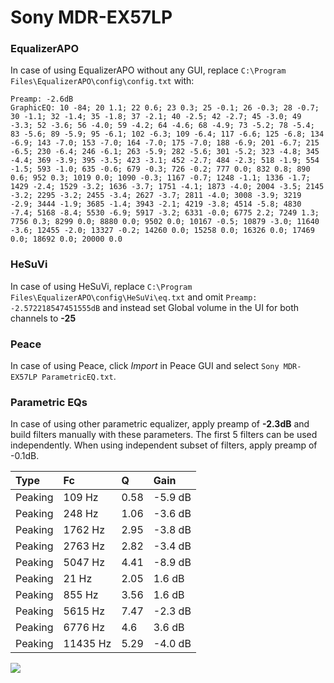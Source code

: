 # Sony MDR-EX57LP

### EqualizerAPO
In case of using EqualizerAPO without any GUI, replace `C:\Program Files\EqualizerAPO\config\config.txt`
with:
```
Preamp: -2.6dB
GraphicEQ: 10 -84; 20 1.1; 22 0.6; 23 0.3; 25 -0.1; 26 -0.3; 28 -0.7; 30 -1.1; 32 -1.4; 35 -1.8; 37 -2.1; 40 -2.5; 42 -2.7; 45 -3.0; 49 -3.3; 52 -3.6; 56 -4.0; 59 -4.2; 64 -4.6; 68 -4.9; 73 -5.2; 78 -5.4; 83 -5.6; 89 -5.9; 95 -6.1; 102 -6.3; 109 -6.4; 117 -6.6; 125 -6.8; 134 -6.9; 143 -7.0; 153 -7.0; 164 -7.0; 175 -7.0; 188 -6.9; 201 -6.7; 215 -6.5; 230 -6.4; 246 -6.1; 263 -5.9; 282 -5.6; 301 -5.2; 323 -4.8; 345 -4.4; 369 -3.9; 395 -3.5; 423 -3.1; 452 -2.7; 484 -2.3; 518 -1.9; 554 -1.5; 593 -1.0; 635 -0.6; 679 -0.3; 726 -0.2; 777 0.0; 832 0.8; 890 0.6; 952 0.3; 1019 0.0; 1090 -0.3; 1167 -0.7; 1248 -1.1; 1336 -1.7; 1429 -2.4; 1529 -3.2; 1636 -3.7; 1751 -4.1; 1873 -4.0; 2004 -3.5; 2145 -3.2; 2295 -3.2; 2455 -3.4; 2627 -3.7; 2811 -4.0; 3008 -3.9; 3219 -2.9; 3444 -1.9; 3685 -1.4; 3943 -2.1; 4219 -3.8; 4514 -5.8; 4830 -7.4; 5168 -8.4; 5530 -6.9; 5917 -3.2; 6331 -0.0; 6775 2.2; 7249 1.3; 7756 0.3; 8299 0.0; 8880 0.0; 9502 0.0; 10167 -0.5; 10879 -3.0; 11640 -3.6; 12455 -2.0; 13327 -0.2; 14260 0.0; 15258 0.0; 16326 0.0; 17469 0.0; 18692 0.0; 20000 0.0
```

### HeSuVi
In case of using HeSuVi, replace `C:\Program Files\EqualizerAPO\config\HeSuVi\eq.txt` and omit `Preamp:
-2.572218547451555dB` and instead set Global volume in the UI for both channels to **-25**

### Peace
In case of using Peace, click *Import* in Peace GUI and select `Sony MDR-EX57LP ParametricEQ.txt`.

### Parametric EQs
In case of using other parametric equalizer, apply preamp of **-2.3dB** and build filters manually
with these parameters. The first 5 filters can be used independently.
When using independent subset of filters, apply preamp of -0.1dB.

| Type    | Fc       |    Q | Gain    |
|:--------|:---------|:-----|:--------|
| Peaking | 109 Hz   | 0.58 | -5.9 dB |
| Peaking | 248 Hz   | 1.06 | -3.6 dB |
| Peaking | 1762 Hz  | 2.95 | -3.8 dB |
| Peaking | 2763 Hz  | 2.82 | -3.4 dB |
| Peaking | 5047 Hz  | 4.41 | -8.9 dB |
| Peaking | 21 Hz    | 2.05 | 1.6 dB  |
| Peaking | 855 Hz   | 3.56 | 1.6 dB  |
| Peaking | 5615 Hz  | 7.47 | -2.3 dB |
| Peaking | 6776 Hz  | 4.6  | 3.6 dB  |
| Peaking | 11435 Hz | 5.29 | -4.0 dB |

![](https://raw.githubusercontent.com/jaakkopasanen/AutoEq/master/results/headphonecom/sbaf-serious/Sony%20MDR-EX57LP/Sony%20MDR-EX57LP.png)